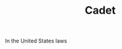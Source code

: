 ---
title: Cadet
letter: C
permalink: "/definitions/bld-cadet.html"
body: In the United States laws
published_at: '2018-07-07'
source: Black's Law Dictionary 2nd Ed (1910)
layout: post
---